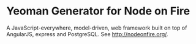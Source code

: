 Yeoman Generator for Node on Fire
==============

A JavaScript-everywhere, model-driven, web framework built on top of AngularJS, express and PostgreSQL. See http://nodeonfire.org/.
